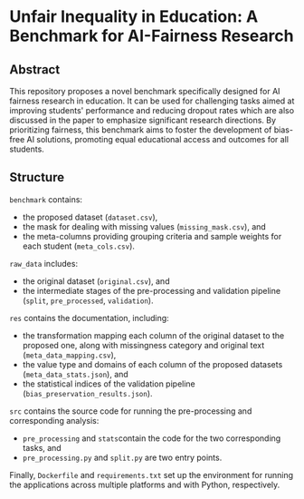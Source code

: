 # Unfair Inequality in Education: A Benchmark for AI-Fairness Research

## Abstract

This repository proposes a novel benchmark specifically designed for AI fairness research in education.
It can be used for challenging tasks aimed at improving students' performance and reducing dropout rates which are also discussed in the paper to emphasize significant research directions.
By prioritizing fairness,  this benchmark aims to foster the development of bias-free AI solutions, promoting equal educational access and outcomes for all students.

## Structure

```benchmark```
contains:
- the proposed dataset (```dataset.csv```),
- the mask for dealing with missing values (```missing_mask.csv```), and
- the meta-columns providing grouping criteria and sample weights for each student (```meta_cols.csv```).

```raw_data``` includes:
- the original dataset (```original.csv```), and
- the intermediate stages of the pre-processing and validation pipeline (```split```, ```pre_processed```, ```validation```).

```res``` contains the documentation, including:
- the transformation mapping each column of the original dataset to the proposed one, along with missingness category and original text (```meta_data_mapping.csv```),
- the value type and domains of each column of the proposed datasets (```meta_data_stats.json```), and
- the statistical indices of the validation pipeline (```bias_preservation_results.json```).

```src``` contains the source code for running the pre-processing and corresponding analysis:
- ```pre_processing``` and ```stats```contain the code for the two corresponding tasks, and
- ```pre_processing.py``` and ```split.py``` are two entry points.

Finally, ```Dockerfile``` and ```requirements.txt``` set up the environment for running the applications across multiple platforms and with Python, respectively.
